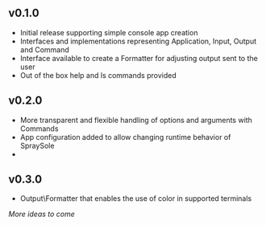 ## v0.1.0

- Initial release supporting simple console app creation
- Interfaces and implementations representing Application, Input, Output and Command
- Interface available to create a Formatter for adjusting output sent to the user
- Out of the box help and ls commands provided

## v0.2.0

- More transparent and flexible handling of options and arguments with Commands
- App configuration added to allow changing runtime behavior of SpraySole
-

## v0.3.0

- Output\Formatter that enables the use of color in supported terminals

*More ideas to come*
